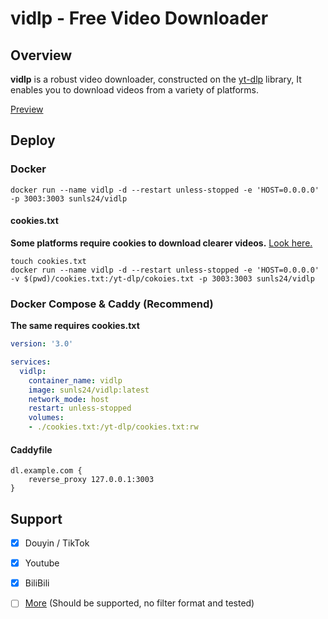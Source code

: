 # vidlp - Free Video Downloader

## Overview

**vidlp** is a robust video downloader, constructed on the [yt-dlp](https://github.com/yt-dlp/yt-dlp) library, It enables you to download videos from a variety of platforms.

[Preview](https://dl.sunls.de)

## Deploy

### Docker

```shell
docker run --name vidlp -d --restart unless-stopped -e 'HOST=0.0.0.0' -p 3003:3003 sunls24/vidlp
```

#### cookies.txt

**Some platforms require cookies to download clearer videos.** [Look here.](https://github.com/yt-dlp/yt-dlp/wiki/FAQ#how-do-i-pass-cookies-to-yt-dlp)

```shell
touch cookies.txt
docker run --name vidlp -d --restart unless-stopped -e 'HOST=0.0.0.0' -v $(pwd)/cookies.txt:/yt-dlp/cokoies.txt -p 3003:3003 sunls24/vidlp
```

### Docker Compose & Caddy (Recommend)

**The same requires cookies.txt**

```yaml
version: '3.0'

services:
  vidlp:
    container_name: vidlp
    image: sunls24/vidlp:latest
    network_mode: host
    restart: unless-stopped
    volumes:
    - ./cookies.txt:/yt-dlp/cookies.txt:rw
```

#### Caddyfile

```text
dl.example.com {
    reverse_proxy 127.0.0.1:3003
}
```

## Support

- [x] Douyin / TikTok
- [x] Youtube
- [x] BiliBili
- [ ] [More](https://github.com/yt-dlp/yt-dlp/blob/master/supportedsites.md) (Should be supported, no filter format and tested)

